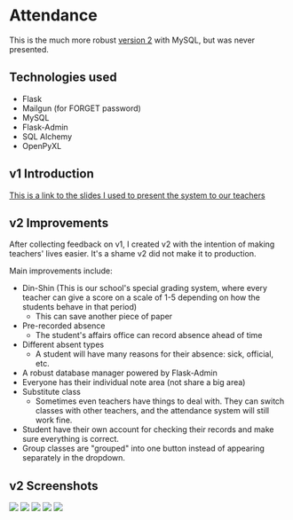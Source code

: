 # Attendance
This is the much more robust [version 2](../../tree/v2) with MySQL, but was never presented.

## Technologies used
- Flask
- Mailgun (for FORGET password)
- MySQL
- Flask-Admin
- SQL Alchemy
- OpenPyXL

## v1 Introduction
[This is a link to the slides I used to present the system to our teachers](https://hackmd.io/@aaronlee/attendance-en-ppt/)

## v2 Improvements
After collecting feedback on v1, I created v2 with the intention of making teachers' lives easier. It's a shame v2 did not make it to production.

Main improvements include:
- Din-Shin (This is our school's special grading system, where every teacher can give a score on a scale of 1-5 depending on how the students behave in that period)
  - This can save another piece of paper
- Pre-recorded absence
  - The student's affairs office can record absence ahead of time
- Different absent types
  - A student will have many reasons for their absence: sick, official, etc.
- A robust database manager powered by Flask-Admin
- Everyone has their individual note area (not share a big area)
- Substitute class
  - Sometimes even teachers have things to deal with. They can switch classes with other teachers, and the attendance system will still work fine.
- Student have their own account for checking their records and make sure everything is correct.
- Group classes are "grouped" into one button instead of appearing separately in the dropdown.

## v2 Screenshots
![](https://i.imgur.com/lSxjAc8.png) ![](https://i.imgur.com/jkr9HPy.png) ![](https://i.imgur.com/BIdMqFJ.png) ![](https://i.imgur.com/Ae2nO4z.png) ![](https://i.imgur.com/52dTvre.png)
